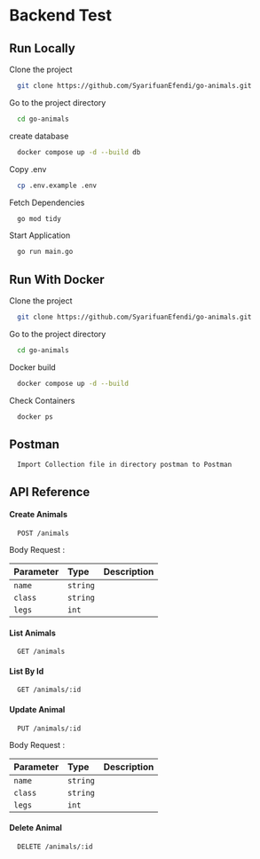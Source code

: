 
# Backend Test




## Run Locally

Clone the project

```bash
  git clone https://github.com/SyarifuanEfendi/go-animals.git
```

Go to the project directory

```bash
  cd go-animals
```

create database

```bash
  docker compose up -d --build db
```

Copy .env

```bash
  cp .env.example .env
```

Fetch Dependencies

```bash
  go mod tidy
```

Start Application

```bash
  go run main.go
```


## Run With Docker

Clone the project

```bash
  git clone https://github.com/SyarifuanEfendi/go-animals.git
```

Go to the project directory

```bash
  cd go-animals
```

Docker build

```bash
  docker compose up -d --build
```

Check Containers

```bash
  docker ps
```

## Postman

```
  Import Collection file in directory postman to Postman
```

## API Reference

#### Create Animals

```http
  POST /animals
```

Body Request :

| Parameter | Type     | Description                |
| :-------- | :------- | :------------------------- |
| `name` | `string` |  |
| `class` | `string` |  |
| `legs` | `int` |  |

#### List Animals

```http
  GET /animals
```

#### List By Id

```http
  GET /animals/:id
```
#### Update Animal

```http
  PUT /animals/:id
```
Body Request :

| Parameter | Type     | Description                       |
| :-------- | :------- | :-------------------------------- |
| `name`      | `string` | |
| `class`      | `string` |  |
| `legs`      | `int` |  |

#### Delete Animal

```http
  DELETE /animals/:id
```